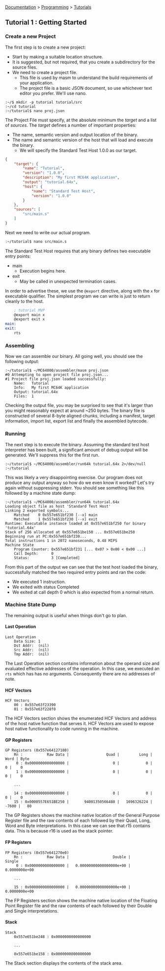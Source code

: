 [Documentation](../../README.md) > [Programming](../README.md) > [Tutorials](../Tutorials.md)

## Tutorial 1 : Getting Started

### Create a new Project

The first step is to create a new project:

* Start by making a suitable location structure.
* It is suggested, but not required, that you create a subdirectory for the source files.
* We need to create a project file.
    - This file is used by masm to understand the build requirements of your application.
    - The project file is a basic JSON document, so use whichever text editor you prefer. We'll use nano.

```shell
:~/$ mkdir -p tutorial tutorial/src
:~/cd tutorial
:~/tutorial$ nano proj.json
```

The Project File must specify, at the absolute minimum the _target_ and a list of _sources_. The _target_ defines a number of important properties:

* The name, semantic version and output location of the binary.
* The name and semantic version of the host that will load and execute the binary.
    - We will specify the Standard Test Host 1.0.0 as our target.

```json
{
    "target": {
        "name": "Tutorial",
        "version": "1.0.0",
        "description": "My first MC64K application",
        "output": "tutorial.64x",
        "host": {
            "name": "Standard Test Host",
            "version": "1.0.0"
        }
    },
    "sources": [
        "src/main.s"
    ]
}
```

Next we need to write our actual program.

```bash
:~/tutorial$ nano src/main.s
```
The Standard Test Host requires that any binary defines two executable entry points:

* main
    - Execution begins here.
* exit
    - May be called in unexpected termination cases.

In order to advertise these, we use the `@export` directive, along with the `x` for executable qualifier.
The simplest program we can write is just to return cleanly to the host.

```asm
    ; tutorial MVP
    @export main x
    @export exit x
main:
exit:
    rts
```

### Assembling

Now we can assemble our binary. All going well, you should see the following output:

```shell
:~/tutorial$ ~/MC64000/assembler/masm proj.json
#0 Attempting to open project file proj.json...
#1 Project file proj.json loaded successfully:
	Name:   Tutorial
	Info:   My first MC64K application
	Output: tutorial.64x
	Files:  1
```

Checking the output file, you may be surprised to see that it's larger than you might reasonably expect at around ~250 bytes. The binary file is constructed of several 8-byte aligned chunks, including a manifest, target information, import list, export list and finally the assembled bytecode.

### Running

The next step is to execute the binary. Assuming the standard test host interpreter has been built, a significant amount of debug output will be generated. We'll suppress this for the first run.

```shell
:~/tutorial$ ~/MC64000/assembler/run64k tutorial.64x 2>/dev/null
:~/tutorial
```

This was likely a very disappointing exercise. Our program does not produce any output anyway so how do we even know it worked? Let's try again without suppressing stderr. You should see something like this followed by a machine state dump:

```shell
:~/tutorial$ ~/MC64000/assembler/run64k tutorial.64x
Loading object file as host 'Standard Test Host'
Linking 2 exported symbols...
	Matched    0 0x557e651bf230 [--x] main
	Matched    1 0x557e651bf230 [--x] exit
Runtime: Executable instance loaded at 0x557e651bf250 for binary 'tutorial.64x'
Stack of 256 allocated at 0x557e651be150 ... 0x557e651be250
Beginning run at PC:0x557e651bf230...
Total instructions 1 in 2072 nanoseconds, 0.48 MIPS
Machine State
	Program Counter: 0x557e651bf231 [... 0x07 > 0x00 < 0x00 ...]
	Call Depth:      0
	Status:          3 [Completed]
```

From this part of the output we can see that the test host loaded the binary, successfully matched the two required entry points and ran the code:

* We executed 1 instruction.
* We exited with status Completed
* We exited at call depth 0 which is also expected from a normal return.

### Machine State Dump

The remaining output is useful when things don't go to plan.

#### Last Operation

```shell
Last Operation
	Data Size: 1
	Dst Addr:  (nil)
	Src Addr:  (nil)
	Tmp Addr:  (nil)
```

The Last Operation section contains information about the operand size and evaluated effective addresses of the operation. In this case, we executed an `rts` which has has no arguments. Consequently there are no addresses of note.

#### HCF Vectors

```shell
HCF Vectors
	00 : 0x557e63f23390
	01 : 0x557e63f228f0
```

The HCF Vectors section shows the enumerated HCF Vectors and address of the host native function that serves it. HCF Vectors are used to expose host native functionality to code running in the machine.

#### GP Registers

```shell
GP Registers (0x557e64127180)
    Rn :           Raw Data |                 Quad |         Long |   Word | Byte
     0 : 0x0000000000000000 |                    0 |            0 |      0 |    0
     1 : 0x0000000000000000 |                    0 |            0 |      0 |    0

    ...

    14 : 0x0000000000000000 |                    0 |            0 |      0 |    0
    15 : 0x0000557E651BE250 |       94001350566480 |   1696326224 |  -7600 |   80
```

The GP Registers shows the machine native location of the General Purpose Register file and the raw contents of each followed by their Quad, Long, Word and Byte interpretations. In this case we can see that r15 contains data. This is because r16 is used as the stack pointer.

#### FP Registers

```shell
FP Registers (0x557e641270e0)
    Rn :           Raw Data |                    Double |         Single
     0 : 0x0000000000000000 |   0.00000000000000000e+00 |  0.0000000e+00

    ...

    15 : 0x0000000000000000 |   0.00000000000000000e+00 |  0.0000000e+00
```

The FP Registers section shows the machine native location of the Floating Point Register file and the raw contents of each followed by their Double and Single interpretations.

#### Stack

```shell
Stack
    0x557e651be248 : 0x0000000000000000

    ...

    0x557e651be158 : 0x0000000000000000
```

The Stack section displays the contents of the stack area.
